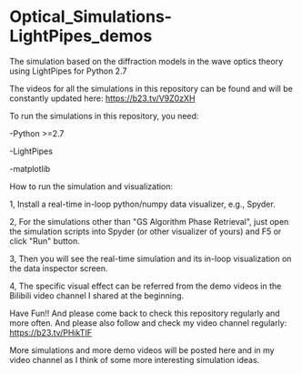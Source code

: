 # Optical_Simulations-LightPipes_demos
The simulation based on the diffraction models in the wave optics theory using LightPipes for Python 2.7

The videos for all the simulations in this repository can be found and will be constantly updated here: https://b23.tv/V9Z0zXH

To run the simulations in this repository, you need:

-Python >=2.7

-LightPipes

-matplotlib


How to run the simulation and visualization:

1, Install a real-time in-loop python/numpy data visualizer, e.g., Spyder.

2, For the simulations other than "GS Algorithm Phase Retrieval", just open the simulation scripts into Spyder (or other visualizer of yours) and F5 or click "Run" button.

3, Then you will see the real-time simulation and its in-loop visualization on the data inspector screen.

4, The specific visual effect can be referred from the demo videos in the Bilibili video channel I shared at the beginning.


Have Fun!! And please come back to check this repository regularly and more often. And please also follow and check my video channel regularly: https://b23.tv/PHikTIF

More simulations and more demo videos will be posted here and in my video channel as I think of some more interesting simulation ideas.

